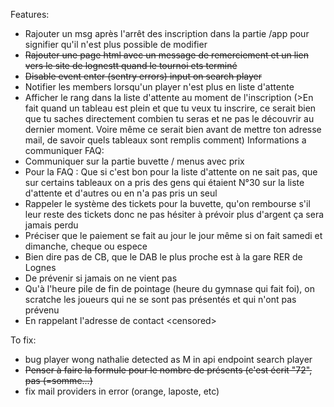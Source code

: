 
Features:
- Rajouter un msg après l'arrêt des inscription dans la partie /app pour signifier qu'il n'est plus possible de modifier 
- ~~Rajouter une page html avec un message de remerciement et un lien vers le site de lognestt quand le tournoi ets terminé~~
- ~~Disable event enter (sentry errors) input on search player~~
- Notifier les members lorsqu'un player n'est plus en liste d'attente 
- Afficher le rang dans la liste d'attente au moment de l'inscription (>En fait quand un tableau est plein et que tu veux tu inscrire, ce serait bien que tu saches directement combien tu seras et ne pas le découvrir au dernier moment. Voire même ce serait bien avant de mettre ton adresse mail, de savoir quels tableaux sont remplis comment)
 Informations a communiquer FAQ:
- Communiquer sur la partie buvette / menus avec prix 
- Pour la FAQ : Que si c'est bon pour la liste d'attente on ne sait pas, que sur certains tableaux on a pris des gens qui étaient N°30 sur la liste d'attente et d'autres ou en n'a pas pris un seul 
- Rappeler le système des tickets pour la buvette, qu'on rembourse s'il leur reste des tickets donc ne pas hésiter à prévoir plus d'argent ça sera jamais perdu 
- Préciser que le paiement se fait au jour le jour même si on fait samedi et dimanche, cheque ou espece
- Bien dire pas de CB, que le DAB le plus proche est à la gare RER de Lognes
- De prévenir si jamais on ne vient pas
- Qu'à l'heure pile de fin de pointage (heure du gymnase qui fait foi), on scratche les joueurs qui ne se sont pas présentés et qui n'ont pas prévenu
- En rappelant l'adresse de contact \<censored\> 

To fix:
- bug player wong nathalie detected as M in api endpoint search player
- ~~Penser à faire la formule pour le nombre de présents (c'est écrit "72", pas (=somme...)~~
- fix mail providers in error (orange, laposte, etc)
